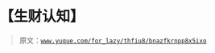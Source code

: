 # 【生财认知】

> 原文：[`www.yuque.com/for_lazy/thfiu8/bnazfkrnpp8x5ixo`](https://www.yuque.com/for_lazy/thfiu8/bnazfkrnpp8x5ixo)




